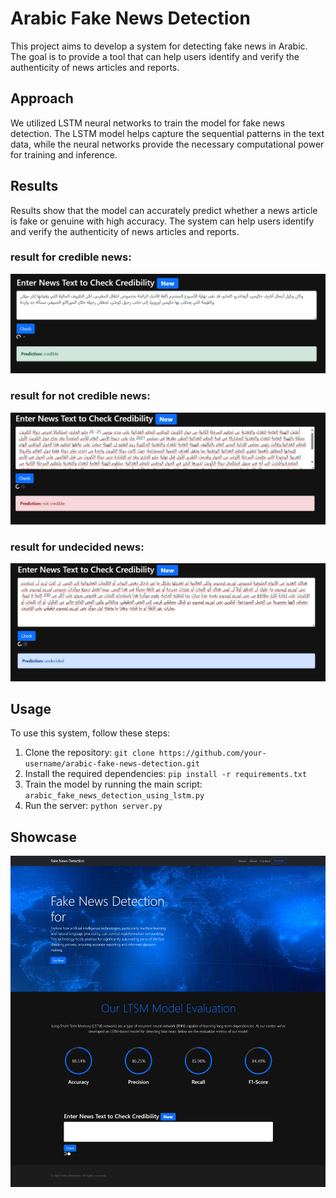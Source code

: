# Arabic Fake News Detection

This project aims to develop a system for detecting fake news in Arabic. The goal is to provide a tool that can help users identify and verify the authenticity of news articles and reports.


## Approach

We utilized LSTM neural networks to train the model for fake news detection. The LSTM model helps capture the sequential patterns in the text data, while the neural networks provide the necessary computational power for training and inference. 

## Results

Results show that the model can accurately predict whether a news article is fake or genuine with high accuracy. The system can help users identify and verify the authenticity of news articles and reports.

### result for credible news:
![Results](/Images/credible.png)

### result for not credible news:
![Results](/Images/not_credible.png)

### result for undecided news:
![Results](/Images/undecided.png)



## Usage

To use this system, follow these steps:

1. Clone the repository: `git clone https://github.com/your-username/arabic-fake-news-detection.git`
2. Install the required dependencies: `pip install -r requirements.txt`
3. Train the model by running the main script: `arabic_fake_news_detection_using_lstm.py`
4. Run the server: `python server.py`




## Showcase
![Screenshot](/Images/Screenshot.jpeg)


